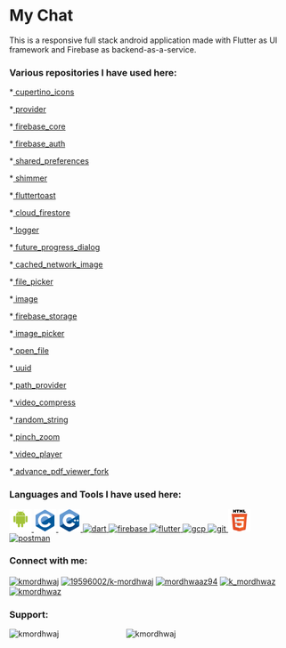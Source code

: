 # My Chat
This is a responsive full stack android application made with Flutter as UI framework and Firebase as backend-as-a-service.

<h3 align="left">Various repositories I have used here:</h3>
<p>*<a href="https://pub.dev/packages/cupertino_icons" target="blank"> cupertino_icons <a/><p/>
<p>*<a href="https://pub.dev/packages/provider" target="blank"> provider <a/><p/>
<p>*<a href="https://pub.dev/packages/firebase_core" target="blank"> firebase_core <a/><p/>
<p>*<a href="https://pub.dev/packages/firebase_auth" target="blank"> firebase_auth <a/><p/>
<p>*<a href="https://pub.dev/packages/shared_preferences" target="blank"> shared_preferences <a/><p/>
<p>*<a href="https://pub.dev/packages/shimmer" target="blank"> shimmer <a/><p/>
<p>*<a href="https://pub.dev/packages/fluttertoast" target="blank"> fluttertoast <a/><p/>
<p>*<a href="https://pub.dev/packages/cloud_firestore" target="blank"> cloud_firestore <a/><p/>
<p>*<a href="https://pub.dev/packages/logger" target="blank"> logger <a/><p/>
<p>*<a href="https://pub.dev/packages/future_progress_dialog" target="blank"> future_progress_dialog <a/><p/>
<p>*<a href="https://pub.dev/packages/cached_network_image" target="blank"> cached_network_image <a/><p/>
<p>*<a href="https://pub.dev/packages/file_picker" target="blank"> file_picker <a/><p/>
<p>*<a href="https://pub.dev/packages/image" target="blank"> image <a/><p/>
<p>*<a href="https://pub.dev/packages/firebase_storage" target="blank"> firebase_storage <a/><p/>
<p>*<a href="https://pub.dev/packages/image_picker" target="blank"> image_picker <a/><p/>
<p>*<a href="https://pub.dev/packages/open_file" target="blank"> open_file <a/><p/>
<p>*<a href="https://pub.dev/packages/uuid" target="blank"> uuid <a/><p/>
<p>*<a href="https://pub.dev/packages/path_provider" target="blank"> path_provider <a/><p/>
<p>*<a href="https://pub.dev/packages/video_compress" target="blank"> video_compress <a/><p/>
<p>*<a href="https://pub.dev/packages/random_string" target="blank"> random_string <a/><p/>
<p>*<a href="https://pub.dev/packages/pinch_zoom" target="blank"> pinch_zoom <a/><p/>
<p>*<a href="https://pub.dev/packages/video_player" target="blank"> video_player <a/><p/>
<p>*<a href="https://pub.dev/packages/advance_pdf_viewer_fork" target="blank"> advance_pdf_viewer_fork <a/><p/>  



<h3 align="left">Languages and Tools I have used here:</h3>
<p align="left">  <a href="https://developer.android.com" target="_blank" rel="noreferrer"> <img src="https://raw.githubusercontent.com/devicons/devicon/master/icons/android/android-original-wordmark.svg" alt="android" width="40" height="40"/> </a>  <a href="https://www.cprogramming.com/" target="_blank" rel="noreferrer"> <img src="https://raw.githubusercontent.com/devicons/devicon/master/icons/c/c-original.svg" alt="c" width="40" height="40"/> </a> <a href="https://www.w3schools.com/cpp/" target="_blank" rel="noreferrer"> <img src="https://raw.githubusercontent.com/devicons/devicon/master/icons/cplusplus/cplusplus-original.svg" alt="cplusplus" width="40" height="40"/> </a>  <a href="https://dart.dev" target="_blank" rel="noreferrer"> <img src="https://www.vectorlogo.zone/logos/dartlang/dartlang-icon.svg" alt="dart" width="40" height="40"/> </a><a href="https://firebase.google.com/" target="_blank" rel="noreferrer"> <img src="https://www.vectorlogo.zone/logos/firebase/firebase-icon.svg" alt="firebase" width="40" height="40"/> </a> <a href="https://flutter.dev" target="_blank" rel="noreferrer"> <img src="https://www.vectorlogo.zone/logos/flutterio/flutterio-icon.svg" alt="flutter" width="40" height="40"/> </a> <a href="https://cloud.google.com" target="_blank" rel="noreferrer"> <img src="https://www.vectorlogo.zone/logos/google_cloud/google_cloud-icon.svg" alt="gcp" width="40" height="40"/> </a> <a href="https://git-scm.com/" target="_blank" rel="noreferrer"> <img src="https://www.vectorlogo.zone/logos/git-scm/git-scm-icon.svg" alt="git" width="40" height="40"/> </a>  <a href="https://www.w3.org/html/" target="_blank" rel="noreferrer"> <img src="https://raw.githubusercontent.com/devicons/devicon/master/icons/html5/html5-original-wordmark.svg" alt="html5" width="40" height="40"/> </a> <a href="https://postman.com" target="_blank" rel="noreferrer"> <img src="https://www.vectorlogo.zone/logos/getpostman/getpostman-icon.svg" alt="postman" width="40" height="40"/> </a> </p>


<h3 align="left">Connect with me:</h3>
<p align="left">
<a href="https://linkedin.com/in/kmordhwaj" target="blank"><img align="center" src="https://raw.githubusercontent.com/rahuldkjain/github-profile-readme-generator/master/src/images/icons/Social/linked-in-alt.svg" alt="kmordhwaj" height="30" width="40" /></a>
<a href="https://stackoverflow.com/users/19596002/k-mordhwaj" target="blank"><img align="center" src="https://raw.githubusercontent.com/rahuldkjain/github-profile-readme-generator/master/src/images/icons/Social/stack-overflow.svg" alt="19596002/k-mordhwaj" height="30" width="40" /></a>
<a href="https://fb.com/mordhwaaz94" target="blank"><img align="center" src="https://raw.githubusercontent.com/rahuldkjain/github-profile-readme-generator/master/src/images/icons/Social/facebook.svg" alt="mordhwaaz94" height="30" width="40" /></a>
<a href="https://instagram.com/k_mordhwaz" target="blank"><img align="center" src="https://raw.githubusercontent.com/rahuldkjain/github-profile-readme-generator/master/src/images/icons/Social/instagram.svg" alt="k_mordhwaz" height="30" width="40" /></a>
<a href="https://www.hackerrank.com/kmordhwaz" target="blank"><img align="center" src="https://raw.githubusercontent.com/rahuldkjain/github-profile-readme-generator/master/src/images/icons/Social/hackerrank.svg" alt="kmordhwaz" height="30" width="40" /></a>
</p>

<h3 align="left">Support:</h3>
<p><a href="https://www.buymeacoffee.com/kmordhwaj"> <img align="left" src="https://cdn.buymeacoffee.com/buttons/v2/default-yellow.png" height="50" width="210" alt="kmordhwaj" /></a><a href="https://ko-fi.com/kmordhwaj"> <img align="left" src="https://cdn.ko-fi.com/cdn/kofi3.png?v=3" height="50" width="210" alt="kmordhwaj" /></a></p><br><br>



